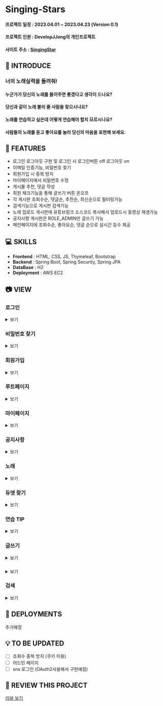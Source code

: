 # Singing-Stars
#### 프로젝트 일정 : 2023.04.01 ~ 2023.04.23 (Version 0.1)
#### 프로젝트 인원 : DevelopJJong의 개인프로젝트
#### 사이트 주소 : [SingingStar](http://singingstar.duckdns.org)

## 🎀 INTRODUCE
### 너의 노래실력을 들려줘!

#### 누군가가 당신의 노래를 들어주면 좋겠다고 생각이 드나요?
#### 당신과 같이 노래 불러 줄 사람을 찾으시나요?
#### 노래를 연습하고 싶은데 어떻게 연습해야 할지 모르시나요?
#### 사람들의 노래를 듣고 좋아요를 눌러 당신의 마음을 표현해 보세요.


## 📌 FEATURES

* 로그인 로그아웃 구현 및 로그인 시 로그인버튼 off 로그아웃 on
* 이메일 인증기능, 비밀번호 찾기
* 회원가입 시 중복 방지
* 마이페이지에서 비밀번호 수정
* 게시물 추천, 댓글 작성
* 회원 체크기능을 통해 글쓰기 버튼 온오프
* 각 게시판 조회수순, 댓글순, 추천순, 최신순으로 필터링가능
* 검색기능으로 게시판 검색기능
* 노래 업로드 게시판에 유튜브링크 소스코드 복사해서 업로드시 동영상 재생가능
* 공지사항 게시판은 ROLE_ADMIN만 글쓰기 가능
* 메인페이지에 조회수순, 좋아요순, 댓글 순으로 실시간 등수 제공


## 💻 SKILLS

* **Frontend** : HTML, CSS, JS, Thymeleaf, Bootstrap 
* **Backend** : Spring Boot, Spring Security, Spring JPA
* **DataBase** : H2
* **Deployment** : AWS EC2

## 📷 VIEW
### 로그인
<details>
<summary>보기</summary>
<div markdown="1">
<img src = "https://user-images.githubusercontent.com/101362306/233815017-01871b32-90ca-4802-a827-240e41557d83.jpg">
</div>
</details>


### 비밀번호 찾기
<details>
<summary>보기</summary>
<div markdown="1">
<img src = "https://user-images.githubusercontent.com/101362306/233815064-fa2440b6-e452-4348-bdeb-33b0e6413bda.jpg">

</div>
</details>

### 회원가입
<details>
<summary>보기</summary>
<div markdown="1">
<img src = "https://user-images.githubusercontent.com/101362306/233815203-2db93064-de3c-4bfa-b9cd-fee74e35725e.jpg">
</div>
</details>

### 루트페이지
<details>
<summary>보기</summary>
<div markdown="1">
<img src = "https://user-images.githubusercontent.com/101362306/233815844-b61647c5-272e-4937-8b81-2f2e7ea873c3.jpg">
</div>
</details>

### 마이페이지
<details>
<summary>보기</summary>
<div markdown="1">
<img src = "https://user-images.githubusercontent.com/101362306/233815977-448ccb38-3708-4f43-ac51-47496714ed95.jpg">
</div>
</details>

### 공지사항
<details>
<summary>보기</summary>
<div markdown="1">
<img src = "https://user-images.githubusercontent.com/101362306/233815196-7794b6de-262f-4100-b804-ef131acdb8ee.jpg">
</div>
</details>

### 노래
<details>
<summary>보기</summary>
<div markdown="1">
<img src = "https://user-images.githubusercontent.com/101362306/233815189-3164ac17-bd9d-4765-99ec-4d7732a4f8c3.jpg">

</div>
</details>

### 듀엣 찾기
<details>
<summary>보기</summary>
<div markdown="1">
<img src = "https://user-images.githubusercontent.com/101362306/233815174-7e971662-f3ae-4c9c-add8-3d8460c4f5d8.jpg">
</div>
</details>


### 연습 TIP
<details>
<summary>보기</summary>
<div markdown="1">
<img src = "https://user-images.githubusercontent.com/101362306/233815165-60a78daa-22f2-4eda-ba4c-6bed7f190009.jpg">
</div>
</details>


### 글쓰기
<details>
<summary>보기</summary>
<div markdown="1">
<img src = "https://user-images.githubusercontent.com/101362306/233815138-f3e02b20-60a5-4a20-ad90-1dd92a830d8b.jpg">
</div>
</details>


### 
<details>
<summary>보기</summary>
<div markdown="1">
<img src = "https://user-images.githubusercontent.com/101362306/233815123-8308c3de-7ea8-416d-a6ca-c9e13e6dda2b.jpg">
<img src = "https://user-images.githubusercontent.com/101362306/233815906-6885f37f-c817-4b18-9652-954a81596423.jpg">
<img src = "https://user-images.githubusercontent.com/101362306/233815926-eecd811a-ad00-4347-b658-775332ee6fee.jpg">
</div>
</details>


### 검색
<details>
<summary>보기</summary>
<div markdown="1">
<img src = "https://user-images.githubusercontent.com/101362306/233815107-f1d8f049-3172-4238-b62b-3fcaadac727b.jpg">
</div>
</details>



## 💾 DEPLOYMENTS
추가예정

## 💡 TO BE UPDATED
- [ ] 조회수 중복 방지 (쿠키 이용)
- [ ] 어드민 페이지
- [ ] sns 로그인 (OAuth2사용해서 구현예정)

## 📃 REVIEW THIS PROJECT

[리뷰 보기](https://jjdevelop.tistory.com/53)
